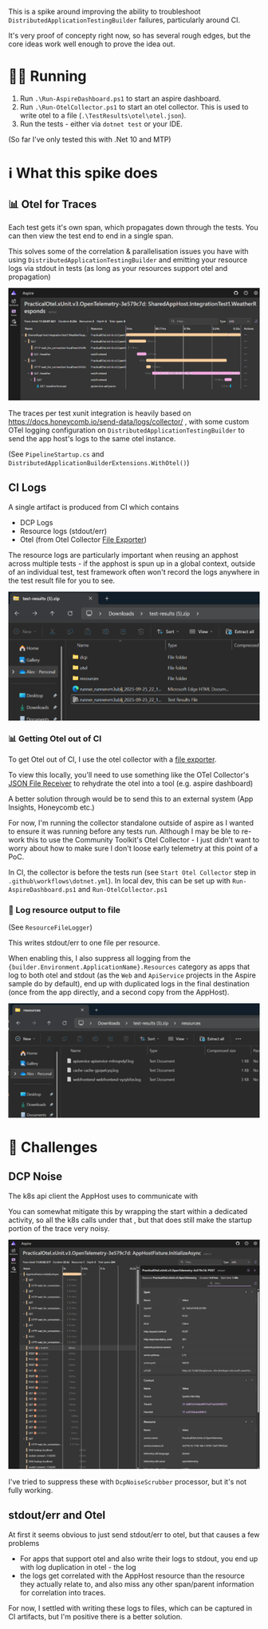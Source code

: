 This is a spike around improving the ability to troubleshoot `DistributedApplicationTestingBuilder` failures, particularly around CI.

It's very proof of concepty right now, so has several rough edges, but the core ideas work well enough to prove the idea out.

# 🏃‍♂️ Running

1. Run `.\Run-AspireDashboard.ps1` to start an aspire dashboard.
2. Run `.\Run-OtelCollector.ps1` to start an otel collector.  This is used to write otel to a file (`.\TestResults\otel\otel.json`).
3. Run the tests - either via `dotnet test` or your IDE.

(So far I've only tested this with .Net 10 and MTP)

# ℹ️ What this spike does

## 📊 Otel for Traces

Each test gets it's own span, which propagates down through the tests.  You can then view the test end to end in a single span.

This solves some of the correlation & parallelisation issues you have with using `DistributedApplicationTestingBuilder` and emitting your resource logs via stdout in tests (as long as your resources support otel and propagation)

![Test Trace](docs/test-trace.png)

The  traces per test xunit integration is heavily based on https://docs.honeycomb.io/send-data/logs/collector/ , with some custom OTel logging configuration on `DistributedApplicationTestingBuilder` to send the app host's logs to the same otel instance.

(See `PipelineStartup.cs` and `DistributedApplicationBuilderExtensions.WithOtel()`)

## CI Logs

A single artifact is produced from CI which contains
- DCP Logs
- Resource logs (stdout/err)
- Otel (from Otel Collector [File Exporter](https://github.com/open-telemetry/opentelemetry-collector-contrib/blob/main/exporter/fileexporter/README.md))

The resource logs are particularly important when reusing an apphost across multiple tests - if the apphost is spun up in a global context, outside of an individual test, test framework often won't record the logs anywhere in the test result file for you to see.

![CI Log Artifact](docs/ci-artifact.png)

### 📊 Getting Otel out of CI

To get Otel out of CI, I use the otel collector with a [file exporter](https://github.com/open-telemetry/opentelemetry-collector-contrib/blob/main/exporter/fileexporter/README.md).

To view this locally, you'll need to use something like the OTel Collector's [JSON File Receiver](https://github.com/open-telemetry/opentelemetry-collector-contrib/blob/main/receiver/otlpjsonfilereceiver/README.md) to rehydrate the otel into a tool (e.g. aspire dashboard)

A better solution through would be to send this to an external system (App Insights, Honeycomb etc.)

For now, I'm running the collector standalone outside of aspire as I wanted to ensure it was running before any tests run.
Although I may be ble to re-work this to use the Community Toolkit's Otel Collector - I just didn't want to worry about how to make sure I don't loose early telemetry at this point of a PoC.

In CI, the collector is before the tests run (see `Start Otel Collector` step in `.github\workflows\dotnet.yml`).
In local dev, this can be set up with `Run-AspireDashboard.ps1` and `Run-OtelCollector.ps1`

### 📃 Log resource output to file

(See `ResourceFileLogger`)

This writes stdout/err to one file per resource.  

When enabling this, I also suppress all logging from the `{builder.Environment.ApplicationName}.Resources` category as apps that log to both otel and stdout (as the `Web` and `ApiService` projects in the Aspire sample do by default),  end up with duplicated logs in the final destination (once from the app directly, and a second copy from the AppHost).


![Resource Output Logs](docs/resource-output-logs.png)

# 🧩 Challenges

## DCP Noise

The k8s api client the AppHost uses to communicate with 

You can somewhat mitigate this by wrapping the start within a dedicated activity, so all the k8s calls under that , but that does still make the startup portion of the trace very noisy.

![DCP Otel Noise](docs/dcp-otel-noise.png)

I've tried to suppress these with `DcpNoiseScrubber` processor, but it's not fully working.

## stdout/err and Otel

At first it seems obvious to just send stdout/err to otel, but that causes a few problems

- For apps that support otel and also write their logs to stdout, you end up with log duplication in otel - the log 
- the logs get correlated with the AppHost resource than the resource they actually relate to, and also miss any other span/parent information for correlation into traces.

For now, I settled with writing these logs to files, which can be captured in CI artifacts, but I'm positive there is a better solution. 

